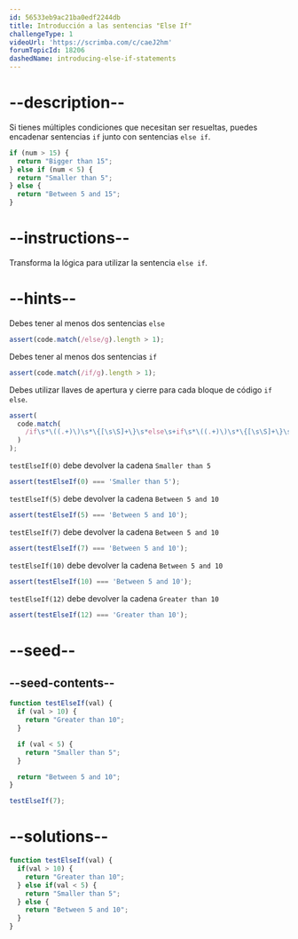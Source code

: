 ```yaml
---
id: 56533eb9ac21ba0edf2244db
title: Introducción a las sentencias "Else If"
challengeType: 1
videoUrl: 'https://scrimba.com/c/caeJ2hm'
forumTopicId: 18206
dashedName: introducing-else-if-statements
---
```


# --description--

Si tienes múltiples condiciones que necesitan ser resueltas, puedes encadenar sentencias `if` junto con sentencias `else if`.

```js
if (num > 15) {
  return "Bigger than 15";
} else if (num < 5) {
  return "Smaller than 5";
} else {
  return "Between 5 and 15";
}
```

# --instructions--

Transforma la lógica para utilizar la sentencia `else if`.

# --hints--

Debes tener al menos dos sentencias `else`

```js
assert(code.match(/else/g).length > 1);
```

Debes tener al menos dos sentencias `if`

```js
assert(code.match(/if/g).length > 1);
```

Debes utilizar llaves de apertura y cierre para cada bloque de código `if else`.

```js
assert(
  code.match(
    /if\s*\((.+)\)\s*\{[\s\S]+\}\s*else\s+if\s*\((.+)\)\s*\{[\s\S]+\}\s*else\s*\{[\s\S]+\s*\}/
  )
);
```

`testElseIf(0)` debe devolver la cadena `Smaller than 5`

```js
assert(testElseIf(0) === 'Smaller than 5');
```

`testElseIf(5)` debe devolver la cadena `Between 5 and 10`

```js
assert(testElseIf(5) === 'Between 5 and 10');
```

`testElseIf(7)` debe devolver la cadena `Between 5 and 10`

```js
assert(testElseIf(7) === 'Between 5 and 10');
```

`testElseIf(10)` debe devolver la cadena `Between 5 and 10`

```js
assert(testElseIf(10) === 'Between 5 and 10');
```

`testElseIf(12)` debe devolver la cadena `Greater than 10`

```js
assert(testElseIf(12) === 'Greater than 10');
```

# --seed--

## --seed-contents--

```js
function testElseIf(val) {
  if (val > 10) {
    return "Greater than 10";
  }

  if (val < 5) {
    return "Smaller than 5";
  }

  return "Between 5 and 10";
}

testElseIf(7);
```

# --solutions--

```js
function testElseIf(val) {
  if(val > 10) {
    return "Greater than 10";
  } else if(val < 5) {
    return "Smaller than 5";
  } else {
    return "Between 5 and 10";
  }
}
```
